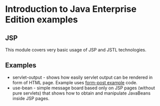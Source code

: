 # Introduction to Java Enterprise Edition examples #

## JSP ##

This module covers very basic usage of JSP and JSTL technologies.

## Examples ##

* servlet-output - shows how easily servlet output can be rendered in form of HTML page. Example uses [form-post example](../servlets/form-post) code. 
* use-bean - simple message board based only on JSP pages (without pure servlets) that shows how to obtain and manipulate JavaBeans inside JSP pages. 